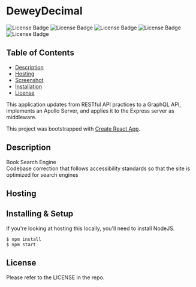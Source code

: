 # DeweyDecimal

 ![License Badge](https://img.shields.io/badge/-ReactJs-61DAFB?logo=react&logoColor=white&style=for-the-badge)
  ![License Badge](https://img.shields.io/badge/HTML-239120?style=for-the-badge&logo=html5&logoColor=white)
  ![License Badge](https://img.shields.io/badge/CSS-239120?&style=for-the-badge&logo=css3&logoColor=white)
  ![License Badge](https://img.shields.io/badge/JavaScript-F7DF1E?style=for-the-badge&logo=javascript&logoColor=black)
  ![License Badge](https://img.shields.io/badge/Node.js-43853D?style=for-the-badge&logo=node.js&logoColor=white) 

## Table of Contents

- [Description](#Description)
- [Hosting](#Hosting)
- [Screenshot](#Screenshot)
- [Installation](#Installing)
- [License](#License)

This application updates from RESTful API practices to a GraphQL API, implements an Apollo Server, and applies it to the Express server as middleware.

This project was bootstrapped with [Create React App](https://github.com/facebook/create-react-app).


## Description

Book Search Engine <br />
Codebase correction that follows accessibility standards so that the site is optimized for search engines <br />


## Hosting

## Installing & Setup

If you're looking at hosting this locally, you'll need to install NodeJS.

```shell
$ npm install
$ npm start
```
## License

Please refer to the LICENSE in the repo.
